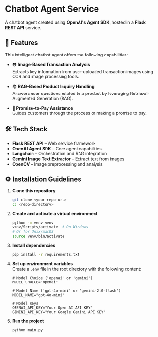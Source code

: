 # Chatbot Agent Service

A chatbot agent created using **OpenAI's Agent SDK**, hosted in a **Flask REST API** service.

## 🧠 Features

This intelligent chatbot agent offers the following capabilities:

- 📷 **Image-Based Transaction Analysis**  
  Extracts key information from user-uploaded transaction images using OCR and image processing tools.

- 📚 **RAG-Based Product Inquiry Handling**  
  Answers user questions related to a product by leveraging Retrieval-Augmented Generation (RAG).

- 💬 **Promise-to-Pay Assistance**  
  Guides customers through the process of making a promise to pay.

## 🛠️ Tech Stack

- **Flask REST API** – Web service framework  
- **OpenAI Agent SDK** – Core agent capabilities  
- **Langchain** – Orchestration and RAG integration  
- **Gemini Image Text Extractor** – Extract text from images  
- **OpenCV** – Image preprocessing and analysis  

## ⚙️ Installation Guidelines

1. **Clone this repository**  
   ```bash
   git clone <your-repo-url>
   cd <repo-directory>
   ```

2. **Create and activate a virtual environment**  
   ```bash
   python -m venv venv
   venv/Scripts/activate  # On Windows
   # Or for Unix/macOS
   source venv/bin/activate
   ```

3. **Install dependencies**  
   ```bash
   pip install -r requirements.txt
   ```

4. **Set up environment variables**  
   Create a `.env` file in the root directory with the following content:

   ```env
   # Model Choice ('openai' or 'gemini')
   MODEL_CHOICE="openai"

   # Model Name ('gpt-4o-mini' or 'gemini-2.0-flash')
   MODEL_NAME="gpt-4o-mini"

   # Model Keys
   OPENAI_API_KEY="Your Open AI API KEY"
   GEMINI_API_KEY="Your Google Gemini API KEY"
   ```

5. **Run the project**
   ```bash
   python main.py
   ```
